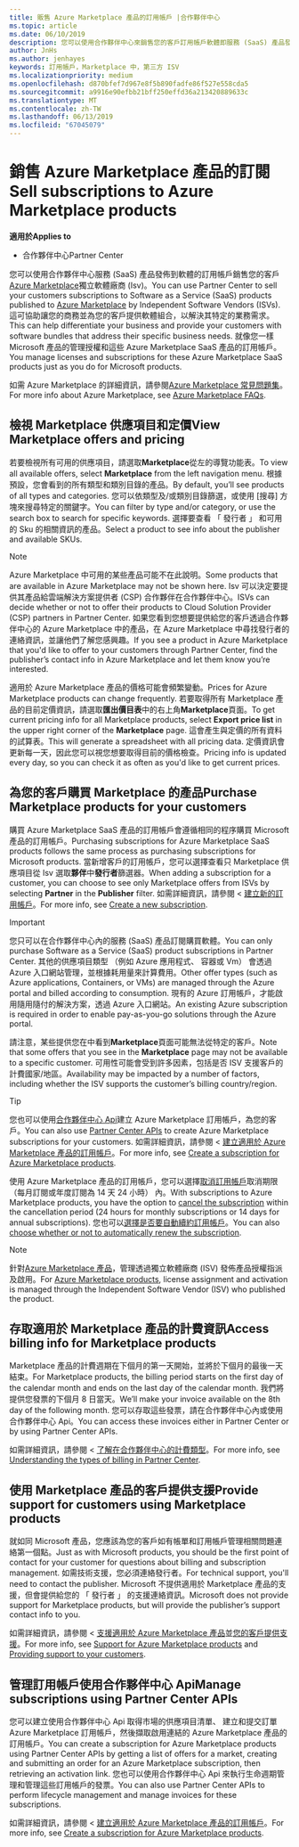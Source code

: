 ```yaml
---
title: 販售 Azure Marketplace 產品的訂用帳戶 |合作夥伴中心
ms.topic: article
ms.date: 06/10/2019
description: 您可以使用合作夥伴中心來銷售您的客戶訂用帳戶軟體即服務 (SaaS) 產品發佈至 Azure Marketplace，獨立軟體廠商 (Isv)。
author: JnHs
ms.author: jenhayes
keywords: 訂用帳戶，Marketplace 中，第三方 ISV
ms.localizationpriority: medium
ms.openlocfilehash: d870bfef7d967e8f5b890fadfe86f527e558cda5
ms.sourcegitcommit: a9916e90efbb21bff250effd36a213420889633c
ms.translationtype: MT
ms.contentlocale: zh-TW
ms.lasthandoff: 06/13/2019
ms.locfileid: "67045079"
---
```

# <a name="sell-subscriptions-to-azure-marketplace-products"></a><span data-ttu-id="f0470-104">銷售 Azure Marketplace 產品的訂閱</span><span class="sxs-lookup"><span data-stu-id="f0470-104">Sell subscriptions to Azure Marketplace products</span></span>

<span data-ttu-id="f0470-105">**適用於**</span><span class="sxs-lookup"><span data-stu-id="f0470-105">**Applies to**</span></span>

- <span data-ttu-id="f0470-106">合作夥伴中心</span><span class="sxs-lookup"><span data-stu-id="f0470-106">Partner Center</span></span>

<span data-ttu-id="f0470-107">您可以使用合作夥伴中心服務 (SaaS) 產品發佈到軟體的訂用帳戶銷售您的客戶[Azure Marketplace](https://azuremarketplace.microsoft.com/marketplace)獨立軟體廠商 (Isv)。</span><span class="sxs-lookup"><span data-stu-id="f0470-107">You can use Partner Center to sell your customers subscriptions to Software as a Service (SaaS) products published to [Azure Marketplace](https://azuremarketplace.microsoft.com/marketplace) by Independent Software Vendors (ISVs).</span></span> <span data-ttu-id="f0470-108">這可協助讓您的商務並為您的客戶提供軟體組合，以解決其特定的業務需求。</span><span class="sxs-lookup"><span data-stu-id="f0470-108">This can help differentiate your business and provide your customers with software bundles that address their specific business needs.</span></span> <span data-ttu-id="f0470-109">就像您一樣 Microsoft 產品的管理授權和這些 Azure Marketplace SaaS 產品的訂用帳戶。</span><span class="sxs-lookup"><span data-stu-id="f0470-109">You manage licenses and subscriptions for these Azure Marketplace SaaS products just as you do for Microsoft products.</span></span>

<span data-ttu-id="f0470-110">如需 Azure Marketplace 的詳細資訊，請參閱[Azure Marketplace 常見問題集](https://docs.microsoft.com/azure/marketplace/marketplace-faq-publisher-guide)。</span><span class="sxs-lookup"><span data-stu-id="f0470-110">For more info about Azure Marketplace, see [Azure Marketplace FAQs](https://docs.microsoft.com/azure/marketplace/marketplace-faq-publisher-guide).</span></span>

## <a name="view-marketplace-offers-and-pricing"></a><span data-ttu-id="f0470-111">檢視 Marketplace 供應項目和定價</span><span class="sxs-lookup"><span data-stu-id="f0470-111">View Marketplace offers and pricing</span></span>

<span data-ttu-id="f0470-112">若要檢視所有可用的供應項目，請選取**Marketplace**從左的導覽功能表。</span><span class="sxs-lookup"><span data-stu-id="f0470-112">To view all available offers, select **Marketplace** from the left navigation menu.</span></span> <span data-ttu-id="f0470-113">根據預設，您會看到的所有類型和類別目錄的產品。</span><span class="sxs-lookup"><span data-stu-id="f0470-113">By default, you’ll see products of all types and categories.</span></span> <span data-ttu-id="f0470-114">您可以依類型及/或類別目錄篩選，或使用 [搜尋] 方塊來搜尋特定的關鍵字。</span><span class="sxs-lookup"><span data-stu-id="f0470-114">You can filter by type and/or category, or use the search box to search for specific keywords.</span></span> <span data-ttu-id="f0470-115">選擇要查看 「 發行者 」 和可用的 Sku 的相關資訊的產品。</span><span class="sxs-lookup"><span data-stu-id="f0470-115">Select a product to see info about the publisher and available SKUs.</span></span>

> [!NOTE]
> <span data-ttu-id="f0470-116">Azure Marketplace 中可用的某些產品可能不在此說明。</span><span class="sxs-lookup"><span data-stu-id="f0470-116">Some products that are available in Azure Marketplace may not be shown here.</span></span> <span data-ttu-id="f0470-117">Isv 可以決定要提供其產品給雲端解決方案提供者 (CSP) 合作夥伴在合作夥伴中心。</span><span class="sxs-lookup"><span data-stu-id="f0470-117">ISVs can decide whether or not to offer their products to Cloud Solution Provider (CSP) partners in Partner Center.</span></span> <span data-ttu-id="f0470-118">如果您看到您想要提供給您的客戶透過合作夥伴中心的 Azure Marketplace 中的產品，在 Azure Marketplace 中尋找發行者的連絡資訊，並讓他們了解您感興趣。</span><span class="sxs-lookup"><span data-stu-id="f0470-118">If you see a product in Azure Marketplace that you'd like to offer to your customers through Partner Center, find the publisher’s contact info in Azure Marketplace and let them know you’re interested.</span></span>

<span data-ttu-id="f0470-119">適用於 Azure Marketplace 產品的價格可能會頻繁變動。</span><span class="sxs-lookup"><span data-stu-id="f0470-119">Prices for Azure Marketplace products can change frequently.</span></span> <span data-ttu-id="f0470-120">若要取得所有 Marketplace 產品的目前定價資訊，請選取**匯出價目表**中的右上角**Marketplace**頁面。</span><span class="sxs-lookup"><span data-stu-id="f0470-120">To get current pricing info for all Marketplace products, select **Export price list** in the upper right corner of the **Marketplace** page.</span></span> <span data-ttu-id="f0470-121">這會產生與定價的所有資料的試算表。</span><span class="sxs-lookup"><span data-stu-id="f0470-121">This will generate a spreadsheet with all pricing data.</span></span> <span data-ttu-id="f0470-122">定價資訊會更新每一天，因此您可以視您想要取得目前的價格檢查。</span><span class="sxs-lookup"><span data-stu-id="f0470-122">Pricing info is updated every day, so you can check it as often as you'd like to get current prices.</span></span>

## <a name="purchase-marketplace-products-for-your-customers"></a><span data-ttu-id="f0470-123">為您的客戶購買 Marketplace 的產品</span><span class="sxs-lookup"><span data-stu-id="f0470-123">Purchase Marketplace products for your customers</span></span>

<span data-ttu-id="f0470-124">購買 Azure Marketplace SaaS 產品的訂用帳戶會遵循相同的程序購買 Microsoft 產品的訂用帳戶。</span><span class="sxs-lookup"><span data-stu-id="f0470-124">Purchasing subscriptions for Azure Marketplace SaaS products follows the same process as purchasing subscriptions for Microsoft products.</span></span> <span data-ttu-id="f0470-125">當新增客戶的訂用帳戶，您可以選擇查看只 Marketplace 供應項目從 Isv 選取**夥伴**中**發行者**篩選器。</span><span class="sxs-lookup"><span data-stu-id="f0470-125">When adding a subscription for a customer, you can choose to see only Marketplace offers from ISVs by selecting **Partner** in the **Publisher** filter.</span></span> <span data-ttu-id="f0470-126">如需詳細資訊，請參閱 <<c0> [ 建立新的訂用帳戶](create-a-new-subscription.md)。</span><span class="sxs-lookup"><span data-stu-id="f0470-126">For more info, see [Create a new subscription](create-a-new-subscription.md).</span></span>

> [!IMPORTANT]
> <span data-ttu-id="f0470-127">您只可以在合作夥伴中心內的服務 (SaaS) 產品訂閱購買軟體。</span><span class="sxs-lookup"><span data-stu-id="f0470-127">You can only purchase Software as a Service (SaaS) product subscriptions in Partner Center.</span></span> <span data-ttu-id="f0470-128">其他的供應項目類型 （例如 Azure 應用程式、 容器或 Vm） 會透過 Azure 入口網站管理，並根據耗用量來計算費用。</span><span class="sxs-lookup"><span data-stu-id="f0470-128">Other offer types (such as Azure applications, Containers, or VMs) are managed through the Azure portal and billed according to consumption.</span></span> <span data-ttu-id="f0470-129">現有的 Azure 訂用帳戶，才能啟用隨用隨付的解決方案，透過 Azure 入口網站。</span><span class="sxs-lookup"><span data-stu-id="f0470-129">An existing Azure subscription is required in order to enable pay-as-you-go solutions through the Azure portal.</span></span>

<span data-ttu-id="f0470-130">請注意，某些提供您在中看到**Marketplace**頁面可能無法從特定的客戶。</span><span class="sxs-lookup"><span data-stu-id="f0470-130">Note that some offers that you see in the **Marketplace** page may not be available to a specific customer.</span></span> <span data-ttu-id="f0470-131">可用性可能會受到許多因素，包括是否 ISV 支援客戶的計費國家/地區。</span><span class="sxs-lookup"><span data-stu-id="f0470-131">Availability may be impacted by a number of factors, including whether the ISV supports the customer’s billing country/region.</span></span>

> [!TIP]
> <span data-ttu-id="f0470-132">您也可以使用[合作夥伴中心 Api](https://docs.microsoft.com/partner-center/develop/)建立 Azure Marketplace 訂用帳戶，為您的客戶。</span><span class="sxs-lookup"><span data-stu-id="f0470-132">You can also use [Partner Center APIs](https://docs.microsoft.com/partner-center/develop/) to create Azure Marketplace subscriptions for your customers.</span></span> <span data-ttu-id="f0470-133">如需詳細資訊，請參閱 <<c0> [ 建立適用於 Azure Marketplace 產品的訂用帳戶](https://docs.microsoft.com/partner-center/develop/create-subscription-azure-marketplace-products)。</span><span class="sxs-lookup"><span data-stu-id="f0470-133">For more info, see [Create a subscription for Azure Marketplace products](https://docs.microsoft.com/partner-center/develop/create-subscription-azure-marketplace-products).</span></span>

<span data-ttu-id="f0470-134">使用 Azure Marketplace 產品的訂用帳戶，您可以選擇[取消訂用帳戶](https://docs.microsoft.com/partner-center/create-a-new-subscription#cancel-a-subscription)取消期限 （每月訂閱或年度訂閱為 14 天 24 小時） 內。</span><span class="sxs-lookup"><span data-stu-id="f0470-134">With subscriptions to Azure Marketplace products, you have the option to [cancel the subscription](https://docs.microsoft.com/partner-center/create-a-new-subscription#cancel-a-subscription) within the cancellation period (24 hours for monthly subscriptions or 14 days for annual subscriptions).</span></span> <span data-ttu-id="f0470-135">您也可以[選擇是否要自動續約訂用帳戶](https://docs.microsoft.com/partner-center/create-a-new-subscription#choose-whether-to-automatically-renew-an-azure-marketplace-subscription)。</span><span class="sxs-lookup"><span data-stu-id="f0470-135">You can also [choose whether or not to automatically renew the subscription](https://docs.microsoft.com/partner-center/create-a-new-subscription#choose-whether-to-automatically-renew-an-azure-marketplace-subscription).</span></span>

> [!NOTE]
> <span data-ttu-id="f0470-136">針對[Azure Marketplace 產品](sell-marketplace-products.md)，管理透過獨立軟體廠商 (ISV) 發佈產品授權指派及啟用。</span><span class="sxs-lookup"><span data-stu-id="f0470-136">For [Azure Marketplace products](sell-marketplace-products.md), license assignment and activation is managed through the Independent Software Vendor (ISV) who published the product.</span></span>

## <a name="access-billing-info-for-marketplace-products"></a><span data-ttu-id="f0470-137">存取適用於 Marketplace 產品的計費資訊</span><span class="sxs-lookup"><span data-stu-id="f0470-137">Access billing info for Marketplace products</span></span>

<span data-ttu-id="f0470-138">Marketplace 產品的計費週期在下個月的第一天開始，並將於下個月的最後一天結束。</span><span class="sxs-lookup"><span data-stu-id="f0470-138">For Marketplace products, the billing period starts on the first day of the calendar month and ends on the last day of the calendar month.</span></span> <span data-ttu-id="f0470-139">我們將提供您發票的下個月 8 日當天。</span><span class="sxs-lookup"><span data-stu-id="f0470-139">We’ll make your invoice available on the 8th day of the following month.</span></span> <span data-ttu-id="f0470-140">您可以存取這些發票，請在合作夥伴中心內或使用合作夥伴中心 Api。</span><span class="sxs-lookup"><span data-stu-id="f0470-140">You can access these invoices either in Partner Center or by using Partner Center APIs.</span></span>

<span data-ttu-id="f0470-141">如需詳細資訊，請參閱 <<c0> [ 了解在合作夥伴中心的計費類型](https://docs.microsoft.com/partner-center/billing-different-types#billing-for-one-time-and-select-recurring-charges)。</span><span class="sxs-lookup"><span data-stu-id="f0470-141">For more info, see [Understanding the types of billing in Partner Center](https://docs.microsoft.com/partner-center/billing-different-types#billing-for-one-time-and-select-recurring-charges).</span></span>

## <a name="provide-support-for-customers-using-marketplace-products"></a><span data-ttu-id="f0470-142">使用 Marketplace 產品的客戶提供支援</span><span class="sxs-lookup"><span data-stu-id="f0470-142">Provide support for customers using Marketplace products</span></span>

<span data-ttu-id="f0470-143">就如同 Microsoft 產品，您應該為您的客戶如有帳單和訂用帳戶管理相關問題連絡第一個點。</span><span class="sxs-lookup"><span data-stu-id="f0470-143">Just as with Microsoft products, you should be the first point of contact for your customer for questions about billing and subscription management.</span></span> <span data-ttu-id="f0470-144">如需技術支援，您必須連絡發行者。</span><span class="sxs-lookup"><span data-stu-id="f0470-144">For technical support, you'll need to contact the publisher.</span></span> <span data-ttu-id="f0470-145">Microsoft 不提供適用於 Marketplace 產品的支援，但會提供給您的 「 發行者 」 的支援連絡資訊。</span><span class="sxs-lookup"><span data-stu-id="f0470-145">Microsoft does not provide support for Marketplace products, but will provide the publisher’s support contact info to you.</span></span>

<span data-ttu-id="f0470-146">如需詳細資訊，請參閱 <<c0> [ 支援適用於 Azure Marketplace 產品](https://docs.microsoft.com/partner-center/report-problems-on-behalf-of-a-customer#support-for-azure-marketplace-products)並[您的客戶提供支援](https://docs.microsoft.com/partner-center/customer-support)。</span><span class="sxs-lookup"><span data-stu-id="f0470-146">For more info, see [Support for Azure Marketplace products](https://docs.microsoft.com/partner-center/report-problems-on-behalf-of-a-customer#support-for-azure-marketplace-products) and [Providing support to your customers](https://docs.microsoft.com/partner-center/customer-support).</span></span>

## <a name="manage-subscriptions-using-partner-center-apis"></a><span data-ttu-id="f0470-147">管理訂用帳戶使用合作夥伴中心 Api</span><span class="sxs-lookup"><span data-stu-id="f0470-147">Manage subscriptions using Partner Center APIs</span></span>

<span data-ttu-id="f0470-148">您可以建立使用合作夥伴中心 Api 取得市場的供應項目清單、 建立和提交訂單 Azure Marketplace 訂用帳戶，然後擷取啟用連結的 Azure Marketplace 產品的訂用帳戶。</span><span class="sxs-lookup"><span data-stu-id="f0470-148">You can create a subscription for Azure Marketplace products using Partner Center APIs by getting a list of offers for a market, creating and submitting an order for an Azure Marketplace subscription, then retrieving an activation link.</span></span> <span data-ttu-id="f0470-149">您也可以使用合作夥伴中心 Api 來執行生命週期管理和管理這些訂用帳戶的發票。</span><span class="sxs-lookup"><span data-stu-id="f0470-149">You can also use Partner Center APIs to perform lifecycle management and manage invoices for these subscriptions.</span></span>

<span data-ttu-id="f0470-150">如需詳細資訊，請參閱 <<c0> [ 建立適用於 Azure Marketplace 產品的訂用帳戶](https://docs.microsoft.com/partner-center/develop/create-subscription-azure-marketplace-products)。</span><span class="sxs-lookup"><span data-stu-id="f0470-150">For more info, see [Create a subscription for Azure Marketplace products](https://docs.microsoft.com/partner-center/develop/create-subscription-azure-marketplace-products).</span></span>